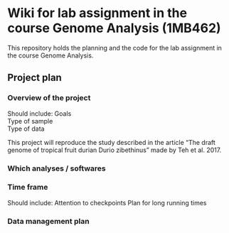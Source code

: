 # Wiki for lab assignment in the course Genome Analysis (1MB462)
This repository holds the planning and the code for the lab assignment in the course Genome Analysis. 
## Project plan 
### Overview of the project  
Should include: 
Goals  
Type of sample  
Type of data 

This project will reproduce the study described in the article “The draft genome of tropical fruit durian Durio zibethinus” made by Teh et al. 2017.
### Which analyses / softwares
### Time frame 
Should include: 
Attention to checkpoints 
Plan for long running times 
### Data management plan

